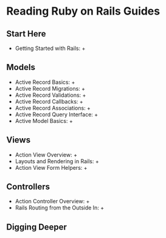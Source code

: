# Reading Ruby on Rails Guides
## Start Here
* Getting Started with Rails: +

## Models
* Active Record Basics: +
* Active Record Migrations: +
* Active Record Validations: +
* Active Record Callbacks: +
* Active Record Associations: +
* Active Record Query Interface: +
* Active Model Basics: +

## Views
* Action View Overview: + 
* Layouts and Rendering in Rails: +
* Action View Form Helpers: +

## Controllers
* Action Controller Overview: +
* Rails Routing from the Outside In: +

## Digging Deeper
